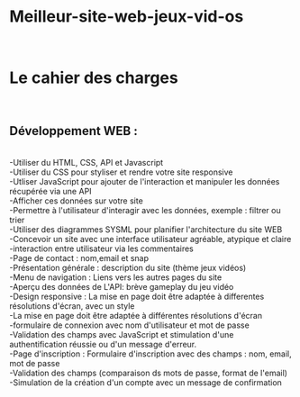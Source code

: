 # Meilleur-site-web-jeux-vid-os
<br>

# Le cahier des charges 
<br>
<h2>Développement WEB :  </h2>
<br>
-Utiliser du HTML, CSS, API et Javascript
<br>
-Utiliser du CSS pour styliser et rendre votre site responsive
<br>
-Utliser JavaScript pour ajouter de l'interaction et manipuler les données récupérée via une API
<br>
-Afficher ces données sur votre site
<br>
-Permettre à l'utilisateur d'interagir avec les données, exemple : filtrer ou trier 
<br>
-Utiliser des diagrammes SYSML pour planifier l'architecture du site WEB
<br>
-Concevoir un site avec une interface utilisateur agréable, atypique et claire
<br>
-interaction entre utilisateur via les commentaires
<br>
-Page de contact : nom,email et snap
<br>
-Présentation générale : description du site (thème jeux vidéos)
<br>
-Menu de navigation : Liens vers les autres pages du site
<br>
-Aperçu des données de L'API: brève gameplay du jeu vidéo
<br>
-Design responsive : La mise en page doit être adaptée à differentes résolutions d'écran, avec un style 
<br>
-La mise en page doit être adaptée à différentes résolutions d'écran
<br>
-formulaire de connexion avec nom d'utilisateur et mot de passe
<br>
-Validation des champs avec JavaScript et stimulation d'une authentification réussie ou d'un message d'erreur.
<br>
-Page d'inscription : Formulaire d'inscription avec des champs : nom, email, mot de passe 
<br>
-Validation des champs (comparaison ds mots de passe, format de l'email)
<br>
-Simulation de la création d'un compte avec un message de confirmation








